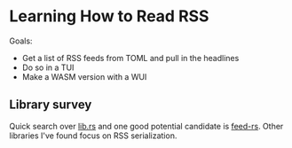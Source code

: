 # Learning How to Read RSS

Goals:
- Get a list of RSS feeds from TOML and pull in the headlines
- Do so in a TUI
- Make a WASM version with a WUI

## Library survey

Quick search over [lib.rs](https://lib.rs) and one good potential candidate is
[feed-rs](https://lib.rs/crates/feed-rs). Other libraries I've found focus on
RSS serialization.